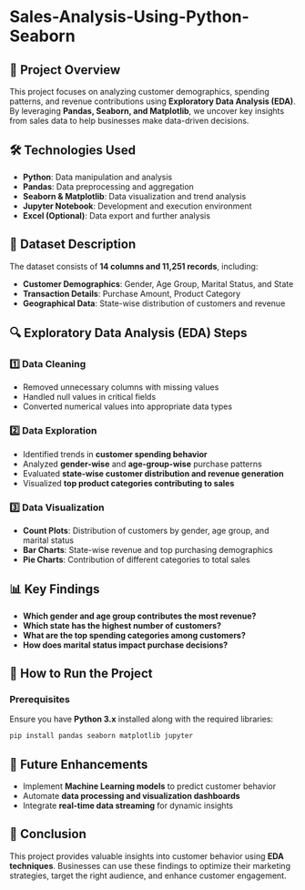 # Sales-Analysis-Using-Python-Seaborn

## 📌 Project Overview
This project focuses on analyzing customer demographics, spending patterns, and revenue contributions using **Exploratory Data Analysis (EDA)**. By leveraging **Pandas, Seaborn, and Matplotlib**, we uncover key insights from sales data to help businesses make data-driven decisions.

## 🛠️ Technologies Used
- **Python**: Data manipulation and analysis
- **Pandas**: Data preprocessing and aggregation
- **Seaborn & Matplotlib**: Data visualization and trend analysis
- **Jupyter Notebook**: Development and execution environment
- **Excel (Optional)**: Data export and further analysis

## 📂 Dataset Description
The dataset consists of **14 columns and 11,251 records**, including:
- **Customer Demographics**: Gender, Age Group, Marital Status, and State
- **Transaction Details**: Purchase Amount, Product Category
- **Geographical Data**: State-wise distribution of customers and revenue

## 🔍 Exploratory Data Analysis (EDA) Steps
### 1️⃣ Data Cleaning
- Removed unnecessary columns with missing values
- Handled null values in critical fields
- Converted numerical values into appropriate data types

### 2️⃣ Data Exploration
- Identified trends in **customer spending behavior**
- Analyzed **gender-wise** and **age-group-wise** purchase patterns
- Evaluated **state-wise customer distribution and revenue generation**
- Visualized **top product categories contributing to sales**

### 3️⃣ Data Visualization
- **Count Plots**: Distribution of customers by gender, age group, and marital status
- **Bar Charts**: State-wise revenue and top purchasing demographics
- **Pie Charts**: Contribution of different categories to total sales

## 📊 Key Findings
- **Which gender and age group contributes the most revenue?**
- **Which state has the highest number of customers?**
- **What are the top spending categories among customers?**
- **How does marital status impact purchase decisions?**

## 🚀 How to Run the Project
### Prerequisites
Ensure you have **Python 3.x** installed along with the required libraries:
```bash
pip install pandas seaborn matplotlib jupyter
```

## 📌 Future Enhancements
- Implement **Machine Learning models** to predict customer behavior
- Automate **data processing and visualization dashboards**
- Integrate **real-time data streaming** for dynamic insights

## 📜 Conclusion
This project provides valuable insights into customer behavior using **EDA techniques**. Businesses can use these findings to optimize their marketing strategies, target the right audience, and enhance customer engagement.


